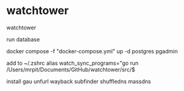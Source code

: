 # watchtower
watchtower

run database 

 docker compose -f "docker-compose.yml" up -d  postgres pgadmin 

 
add to   ~/.zshrc
alias watch_sync_programs="go run /Users/mrpit/Documents/GitHub/watchtower/src/$



install gau  unfurl  wayback subfinder  shuffledns massdns

